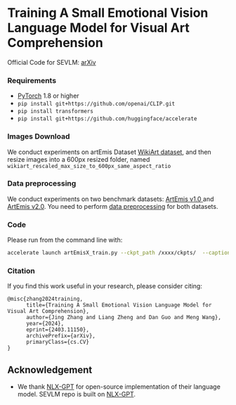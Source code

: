 # Training A Small Emotional Vision Language Model for Visual Art Comprehension
Official Code for SEVLM:  [arXiv](https://arxiv.org/abs/2403.11150) 
<br>


### Requirements
- [PyTorch](https://pytorch.org/) 1.8 or higher
- `pip install git+https://github.com/openai/CLIP.git`
-  `pip install transformers`
-  `pip install git+https://github.com/huggingface/accelerate`

### Images Download
We conduct experiments on artEmis Dataset [WikiArt dataset](https://github.com/cs-chan/ArtGAN/tree/master/WikiArt%20Dataset), and then resize images into a 600px resized folder, named `wikiart_rescaled_max_size_to_600px_same_aspect_ratio` 

### Data preprocessing
We conduct experiments on two benchmark datasets: [ArtEmis v1.0 ](https://arxiv.org/abs/2101.07396)  and [ArtEmis v2.0](https://arxiv.org/abs/2204.07660). You need to perform [data preprocessing](preprocess_data.md)  for both datasets. 


### Code
Please run from the command line with: <br>
```bash
accelerate launch artEmisX_train.py --ckpt_path /xxxx/ckpts/  --caption_save_path /xxxx/results/  --nle_data_train_path /xxxx/data/artEmis/artEmisX_cl_train.json  --nle_data_val_path /xxxx/data/artEmis/artEmisX_val.json
```

### Citation
If you find this work useful in your research, please consider citing:
```
@misc{zhang2024training,
      title={Training A Small Emotional Vision Language Model for Visual Art Comprehension}, 
      author={Jing Zhang and Liang Zheng and Dan Guo and Meng Wang},
      year={2024},
      eprint={2403.11150},
      archivePrefix={arXiv},
      primaryClass={cs.CV}
}
```

## Acknowledgement

- We thank [NLX-GPT](https://github.com/fawazsammani/nlxgpt) for  open-source implementation of their language model. SEVLM repo is built on [NLX-GPT](https://github.com/fawazsammani/nlxgpt).

